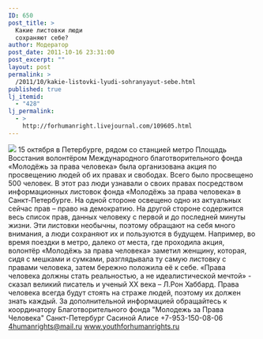 ```yaml
---
ID: 650
post_title: >
  Какие листовки люди
  сохраняют себе?
author: Модератор
post_date: 2011-10-16 23:31:00
post_excerpt: ""
layout: post
permalink: >
  /2011/10/kakie-listovki-lyudi-sohranyayut-sebe.html
published: true
lj_itemid:
  - "428"
lj_permalink:
  - >
    http://forhumanright.livejournal.com/109605.html
---
```

<img src="http://cs5338.vk.com/u132145096/132409092/x_5b26039f.jpg" /> 15 октября в Петербурге, рядом со станцией метро Площадь Восстания волонтёром Международного благотворительного фонда «Молодёжь за права человека» была организована акция по просвещению людей об их правах и свободах. Всего было просвещено 500 человек.
В этот раз люди узнавали о своих правах посредством информационных листовок фонда «Молодёжь за права человека» в Санкт-Петербурге. На одной стороне освещено одно из актуальных сейчас прав – право на демократию. На другой стороне содержится весь список прав, данных человеку с первой и до последней минуты жизни. Эти листовки необычны, поэтому обращают на себя много внимания, а люди сохраняют их и пользуются в будущем. Например, во время поездки в метро, далеко от места, где проходила акция, волонтёр «Молодёжь за права человека» заметил женщину, которая, сидя с мешками и сумками, разглядывала ту самую листовку с правами человека, затем бережно положила её к себе.
«Права человека должны стать реальностью, а не идеалистической мечтой» - сказал великий писатель и ученый ХХ века – Л.Рон Хаббард. Права человека всегда будут стоять на страже людей, поэтому их должен знать каждый.
За дополнительной информацией обращайтесь к координатору
Благотворительного фонда
"Молодежь за Права Человека" Санкт-Петербург 
Сасиной Алисе 
+7-953-150-08-06 
4humanrights@mail.ru
www.youthforhumanrights.ru
